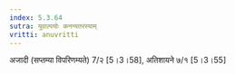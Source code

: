 ```yaml
---
index: 5.3.64
sutra: युवाल्पयोः कनन्यतरस्याम्
vritti: anuvritti
---
```


अजादी (सप्तम्या विपरिणम्यते) 7/२ [5।3।58],  अतिशायने ७/१ [5।3।55]